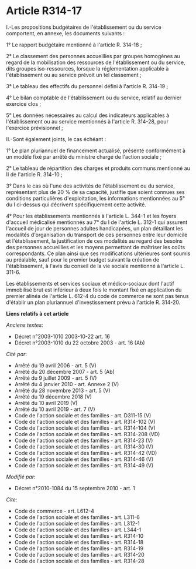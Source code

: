 # Article R314-17

I.-Les propositions budgétaires de l'établissement ou du service comportent, en annexe, les documents suivants : 

1° Le rapport budgétaire mentionné à l'article R. 314-18 ; 

2° Le classement des personnes accueillies par groupes homogènes au regard de la mobilisation des ressources de
l'établissement ou du service, dits groupes iso-ressources, lorsque la réglementation applicable à l'établissement ou au
service prévoit un tel classement ; 

3° Le tableau des effectifs du personnel défini à l'article R. 314-19 ; 

4° Le bilan comptable de l'établissement ou du service, relatif au dernier exercice clos ; 

5° Les données nécessaires au calcul des indicateurs applicables à l'établissement ou au service mentionnés à l'article R.
314-28, pour l'exercice prévisionnel ; 

II.-Sont également joints, le cas échéant : 

1° Le plan pluriannuel de financement actualisé, présenté conformément à un modèle fixé par arrêté du ministre chargé de
l'action sociale ; 

2° Le tableau de répartition des charges et produits communs mentionné au II de l'article R. 314-10 ; 

3° Dans le cas où l'une des activités de l'établissement ou du service, représentant plus de 20 % de sa capacité, justifie
que soient connues ses conditions particulières d'exploitation, les informations mentionnées au 5° du I ci-dessus qui
décrivent spécifiquement cette activité. 

4° Pour les établissements mentionnés à l'article L. 344-1 et les foyers d'accueil médicalisé mentionnés au 7° du I de
l'article L. 312-1 qui assurent l'accueil de jour de personnes adultes handicapées, un plan détaillant les modalités
d'organisation du transport de ces personnes entre leur domicile et l'établissement, la justification de ces modalités au
regard des besoins des personnes accueillies et les moyens permettant de maîtriser les coûts correspondants. Ce plan ainsi
que ses modifications ultérieures sont soumis au préalable, sauf pour le premier budget suivant la création de
l'établissement, à l'avis du conseil de la vie sociale mentionné à l'article L. 311-6. 

Les établissements et services sociaux et médico-sociaux dont l'actif immobilisé brut est inférieur à deux fois le montant
fixé en application du premier alinéa de l'article L. 612-4 du code de commerce ne sont pas tenus d'établir un plan
pluriannuel d'investissement prévu à l'article R. 314-20.

**Liens relatifs à cet article**

_Anciens textes_:

  - Décret n°2003-1010 2003-10-22 art. 16
  - Décret n°2003-1010 du 22 octobre 2003 - art. 16 (Ab)

_Cité par_:

  - Arrêté du 19 avril 2006 - art. 5 (V)
  - Arrêté du 20 décembre 2007 - art. 5 (Ab)
  - Arrêté du 9 juillet 2009 - art. 5 (V)
  - Arrêté du 4 janvier 2010 - art. Annexe 2 (V)
  - Arrêté du 28 novembre 2013 - art. 5 (V)
  - Arrêté du 19 décembre 2018 (V)
  - Arrêté du 10 avril 2019 (V)
  - Arrêté du 10 avril 2019 - art. 7 (V)
  - Code de l'action sociale et des familles - art. D311-15 (V)
  - Code de l'action sociale et des familles - art. R314-102 (V)
  - Code de l'action sociale et des familles - art. R314-104 (V)
  - Code de l'action sociale et des familles - art. R314-208 (VD)
  - Code de l'action sociale et des familles - art. R314-23 (V)
  - Code de l'action sociale et des familles - art. R314-30 (V)
  - Code de l'action sociale et des familles - art. R314-42 (VD)
  - Code de l'action sociale et des familles - art. R314-46 (V)
  - Code de l'action sociale et des familles - art. R314-49 (V)

_Modifié par_:

  - Décret n°2010-1084 du 15 septembre 2010 - art. 1

_Cite_:

  - Code de commerce - art. L612-4
  - Code de l'action sociale et des familles - art. L311-6
  - Code de l'action sociale et des familles - art. L312-1
  - Code de l'action sociale et des familles - art. L344-1
  - Code de l'action sociale et des familles - art. R314-10
  - Code de l'action sociale et des familles - art. R314-18
  - Code de l'action sociale et des familles - art. R314-19
  - Code de l'action sociale et des familles - art. R314-20
  - Code de l'action sociale et des familles - art. R314-28
